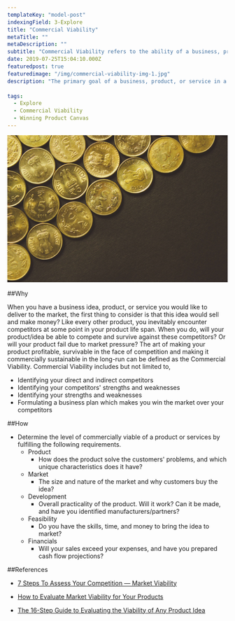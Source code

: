 ```yaml
---
templateKey: "model-post"
indexingField: 3-Explore
title: "Commercial Viability"
metaTitle: ""
metaDescription: ""
subtitle: "Commercial Viability refers to the ability of a business, product or service to compete effectively with its competitors and to be profitable."
date: 2019-07-25T15:04:10.000Z
featuredpost: true
featuredimage: "/img/commercial-viability-img-1.jpg"
description: "The primary goal of a business, product, or service in a market is to make profits. Commercial Viability measures how well a company, product, or service competes with its competitors and its ability to make a profit. For a product to be successful in the long run, the two crucial factors are its ability to make profits and to survive in the market along with its competitors for a foreseeable amount of time. The combination of these two factors gives meaning to the term Commercial Viability"

tags:
  - Explore
  - Commercial Viability
  - Winning Product Canvas
---
```


![commercial-viability](/img/commercial-viability-img-1.jpg)

##Why

When you have a business idea, product, or service you would like to deliver to the market, the first thing to consider is that this idea would sell and make money? Like every other product, you inevitably encounter competitors at some point in your product life span. When you do, will your product/idea be able to compete and survive against these competitors? Or will your product fail due to market pressure?
The art of making your product profitable, survivable in the face of competition and making it commercially sustainable in the long-run can be defined as the Commercial Viability. Commercial Viability includes but not limited to,

- Identifying your direct and indirect competitors
- Identifying your competitors' strengths and weaknesses
- Identifying your strengths and weaknesses
- Formulating a business plan which makes you win the market over your competitors

##How

- Determine the level of commercially viable of a product or services by fulfilling the following requirements.
  - Product
    - How does the product solve the customers' problems, and which unique characteristics does it have?
  - Market
    - The size and nature of the market and why customers buy the idea?
  - Development
    - Overall practicality of the product. Will it work? Can it be made, and have you identified manufacturers/partners?
  - Feasibility
    - Do you have the skills, time, and money to bring the idea to market?
  - Financials
    - Will your sales exceed your expenses, and have you prepared cash flow projections?

##References

- [7 Steps To Assess Your Competition — Market Viability](https://medium.com/plusacumen/market-viability-7-steps-to-assess-your-competition-e4f67de84979)

- [How to Evaluate Market Viability for Your Products](https://www.bigcommerce.com/blog/evaluate-product-market-viability/#undefined)

- [The 16-Step Guide to Evaluating the Viability of Any Product Idea](https://www.shopify.com/blog/13640265-the-16-step-guide-to-evaluating-the-viability-of-any-product-idea)

